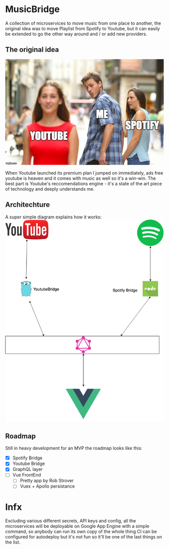 # MusicBridge
A collection of microservices to move music from one place to another, the original idea was to move Playlist from Spotify to Youtube, but it can easily be extended to go the other way around and / or add new providers.

## The original idea
![meme](./docs/readme/meme.jpg)

When Youtube launched its premium plan I jumped on immediately, ads free youtube is heaven and it comes with music as well so it's a win-win. The best part is Youtube's reccomendations engine - it's a state of the art piece of technology and deeply understands me.

## Architechture
A super simple diagram explains how it works:
![diagram](./docs/readme/MusicBridge.png)

## Roadmap
Still in heavy development for an MVP the roadmap looks like this:
- [x] Spotify Bridge
- [x] Youtube Bridge
- [x] GraphQL layer
- [ ] Vue FrontEnd
    - [ ] Pretty app by Rob Strover
    - [ ] Vuex + Apollo persistance

# Infx
Excluding various different secrets, API keys and  config, all the microservices will be deployable on Google App Engine with a simple command, so anybody can run its own copy of the whole thing CI can be configured for autodeploy but it's not fun so it'll be one of the last things on the list.
